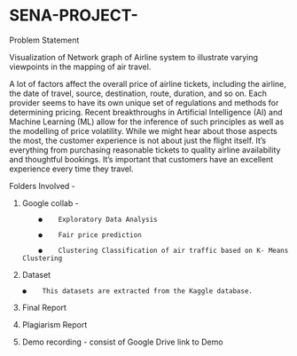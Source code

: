 # SENA-PROJECT-

Problem Statement

Visualization of Network graph of Airline system to illustrate varying viewpoints in the mapping of air travel.

A lot of factors affect the overall price of airline tickets, including the airline, the date of travel, source, destination, route, duration, and so on. Each provider seems to have its own unique set of regulations and methods for determining pricing. Recent breakthroughs in Artificial Intelligence (AI) and Machine Learning (ML) allow for the inference of such principles as well as the modelling of price volatility. While we might hear about those aspects the most, the customer experience is not about just the flight itself. It’s everything from purchasing reasonable  tickets to quality airline availability and thoughtful bookings. It’s important that customers have an excellent experience every time they travel.

Folders Involved -

1. Google collab - 

           ●	Exploratory Data Analysis
	
           ●	Fair price prediction
	
           ●	Clustering Classification of air traffic based on K- Means Clustering 

2. Dataset

	   ●	This datasets are extracted from the Kaggle database. 

3. Final Report 

4. Plagiarism Report 

5. Demo recording - consist of Google Drive link to Demo 
